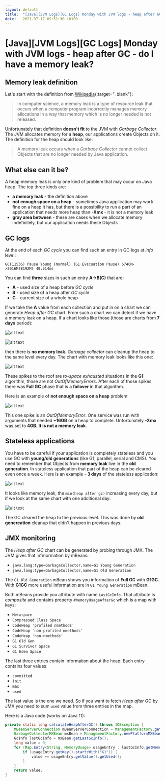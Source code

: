 ```yaml
---
layout: default
title:  "[Java][JVM Logs][GC Logs] Monday with JVM logs - heap after GC"
date:   2021-07-17 09:51:30 +0100
---
```


# [Java][JVM Logs][GC Logs] Monday with JVM logs - heap after GC - do I have a memory leak?

## Memory leak definition

Let's start with the definition from [Wikipedia](https://en.wikipedia.org/wiki/Memory_leak){:target="_blank"}:

> In computer science, a memory leak is a type of resource leak that occurs when a computer program incorrectly manages memory allocations
> in a way that memory which is no longer needed is not released.

Unfortunately that definition **doesn't fit** to the JVM with _Garbage Collector_. The JVM allocates memory for a **heap**, our applications create 
Objects on it. The definition for the heap should look like:

> A memory leak occurs when a _Garbace Collector_ cannot collect Objects that are no longer needed by Java application. 

## What else can it be?

A heap memory leak is only one kind of problem that may occur on Java heap. The top three kinds are:
* **a memory leak** - the definition above
* **not enough space on a heap** - sometimes Java application may work fine on a heap it has, but there is a possibility to run a part of an application
that needs more heap than **-Xmx** - it is not a memory leak
* **gray area between** - these are cases when we allocate memory indefinitely, but our application needs these Objects  

## GC logs

At the end of each _GC cycle_ you can find such an entry in GC logs at _info_ level:  

```
GC(11536) Pause Young (Normal) (G1 Evacuation Pause) 6746M->2016M(8192M) 40.514ms
```

You can find **three** sizes in such an entry **A->B(C)** that are:
* **A** - used size of a heap before _GC cycle_
* **B** - used size of a heap after _GC cycle_
* **C** - current size of a whole heap

If we take the **A** value from each collection and put in on a chart we can generate _Heap after GC_ chart. From such a chart we can detect if we have a 
memory leak on a heap. If a chart looks like those (those are charts from **7 days** period):

![alt text](/assets/monday-2/1.jpg "1")

![alt text](/assets/monday-2/4.jpg "4")

then there is **no memory leak**. _Garbage collector_ can cleanup the heap to the same level every day. The chart with memory leak looks like this one:

![alt text](/assets/monday-2/2.jpg "2")

These spikes to the roof are _to-space exhausted_ situations in the **G1** algorithm, those are not _OutOfMemoryErrors_. After each of those spikes there was
**Full GC** phase that is a **failover** in that algorithm. 

Here is an example of **not enough space on a heap** problem:

![alt text](/assets/monday-2/3.jpg "3")

This one spike is an _OutOfMemoryError_. One service was run with arguments that needed **~16GB** on a heap to complete. Unfortunately **-Xmx** was set to
**4GB**. **It is not a memory leak**. 

## Stateless applications

You have to be careful if your application is completely stateless and you use GC with **young/old generations** (like G1, parallel, serial and CMS). 
You need to remember that Objects from **memory leak** live in the **old generation**. In stateless application that part of the heap can be cleared even once a 
week. Here is an example - **3 days** of the stateless application:

![alt text](/assets/monday-2/5.jpg "5")

It looks like memory leak, the ```min(heap after gc)``` increasing every day, but if we look at the same chart with one additional day:

![alt text](/assets/monday-2/6.jpg "6")

The GC cleared the heap to the previous level. This was done by **old genereation** cleanup that didn't happen in previous days.

## JMX monitoring

The _Heap after GC_ chart can be generated by probing through JMX. The JVM gives that infmormation by mBeans:

* ```java.lang:type=GarbageCollector,name=G1 Young Generation```
* ```java.lang:type=GarbageCollector,name=G1 Old Generation```

The ```G1 Old Generation``` mBean shows you information of **Full GC** with **G1GC**. With **G1GC** more useful information are in ```G1 Young Generation```
mBean.

Both mBeans provide you attribute with name ```LastGcInfo```. That attribute is _composite_ and contains property ```#memoryUsageAfterGc``` which is a map 
with keys:

* ```Metaspace```
* ```Compressed Class Space```		
* ```CodeHeap 'profiled nmethods'```
* ```CodeHeap 'non-profiled nmethods'```
* ```CodeHeap 'non-nmethods'```		
* ```G1 Old Gen```
* ```G1 Survivor Space```
* ```G1 Eden Space```

The last three entries contain information about the heap. Each entry contains four values:

* ```committed```
* ```init```
* ```max```		
* ```used```		

The last value is the one we need. So if you want to fetch _Heap after GC_ by JMX you need to sum ```used``` value from three entries in the map. 

Here is a Java code (works on Java 11):
```java
private static long calculateHeapAfterGC() throws IOException {
    MBeanServerConnection mBeanServerConnection = ManagementFactory.getPlatformMBeanServer();
    GarbageCollectorMXBean mxBean = ManagementFactory.newPlatformMXBeanProxy(mBeanServerConnection, "java.lang:name=G1 Young Generation,type=GarbageCollector", GarbageCollectorMXBean.class);
    GcInfo lastGcInfo = mxBean.getLastGcInfo();
    long value = 0;
    for (Map.Entry<String, MemoryUsage> usageEntry : lastGcInfo.getMemoryUsageAfterGc().entrySet()) {
        if (usageEntry.getKey().startsWith("G1")) {
            value += usageEntry.getValue().getUsed();
        }
    }
    return value;
}
```
 